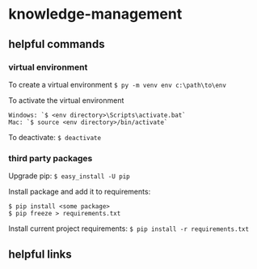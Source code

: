 # knowledge-management

## helpful commands

### virtual environment
To create a virtual environment
`$ py -m venv env c:\path\to\env`

To activate the virtual environment
```
Windows: `$ <env directory>\Scripts\activate.bat`
Mac: `$ source <env directory>/bin/activate`
```
To deactivate: `$ deactivate`

### third party packages
Upgrade pip: `$ easy_install -U pip`

Install package and add it to requirements:
```
$ pip install <some package>
$ pip freeze > requirements.txt
```
Install current project requirements: `$ pip install -r requirements.txt`


## helpful links

